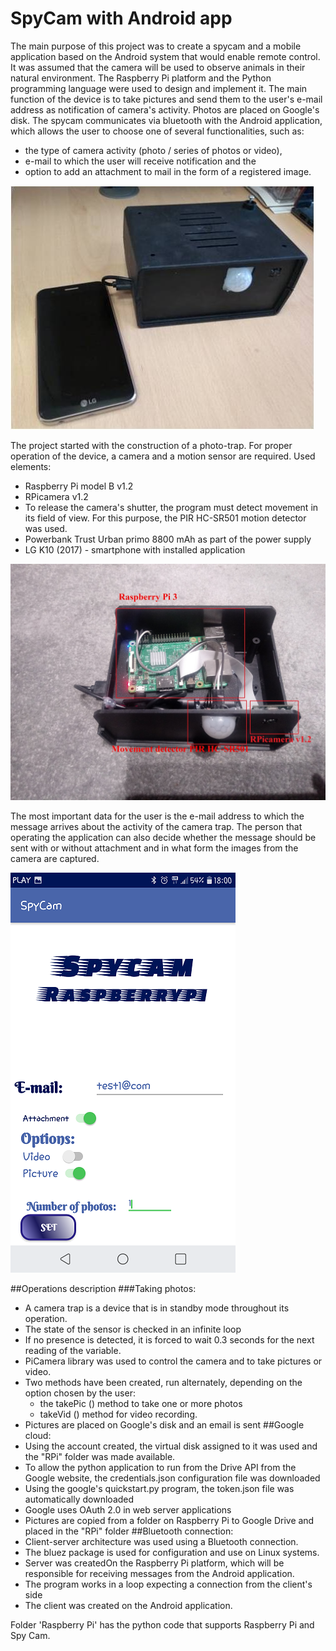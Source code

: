 # SpyCam with Android app

The main purpose of this project was to create a spycam and a mobile application based on the Android system that would enable remote control. 
It was assumed that the camera will be used to observe animals in their natural environment.
The Raspberry Pi platform and the Python programming language were used to design and implement it.
The main function of the device is to take pictures and send them to the user's e-mail address as notification of camera's activity. 
Photos are placed on Google's disk. The spycam communicates via bluetooth with the Android application,
which allows the user to choose one of several functionalities, such as:
* the type of camera activity (photo / series of photos or video), 
* e-mail to which the user will receive notification and the 
* option to add an attachment to mail in the form of a registered image.

![](images/Obraz1.jpg)

The project started with the construction of a photo-trap. For proper operation of the device, a camera and a motion sensor are required.
Used elements:
* Raspberry Pi model B v1.2
* RPicamera v1.2 
* To release the camera's shutter, the program must detect movement in its field of view. For this purpose, the PIR HC-SR501 motion detector was used.
* Powerbank Trust Urban primo 8800 mAh as part of the power supply
* LG K10 (2017) - smartphone with installed application

![](images/20190221_205252.jpg)


The most important data for the user is the e-mail address to which the message arrives about the activity of the camera trap. The person that operating the application can also decide whether the message should be sent with or without attachment and in what form the images from the camera are captured.

![](images/Screenshot_2019-02-13-18-00-50.png)

##Operations description
###Taking photos:
* A camera trap is a device that is in standby mode throughout its operation.
* The state of the sensor is checked in an infinite loop
* If no presence is detected, it is forced to wait 0.3 seconds for the next reading of the variable.
* PiCamera library was used to control the camera and to take pictures or video.
* Two methods have been created, run alternately, depending on the option chosen by the user: 
  - the takePic () method to take one or more photos 
  - takeVid () method for video recording.
* Pictures are placed on Google's disk and an email is sent
##Google cloud:
* Using the account created, the virtual disk assigned to it was used and the "RPi" folder was made available.
* To allow the python application to run from the Drive API from the Google website, the credentials.json configuration file was downloaded
* Using the google's quickstart.py program, the token.json file was automatically downloaded
* Google uses OAuth 2.0 in web server applications
* Pictures are copied from a folder on Raspberry Pi to Google Drive and placed in the "RPi" folder
##Bluetooth connection:
* Client-server architecture was used using a Bluetooth connection.
* The bluez package is used for configuration and use on Linux systems.
* Server was createdOn the Raspberry Pi platform, which will be responsible for receiving messages from the Android application.
* The program works in a loop expecting a connection from the client's side
* The client was created on the Android application.

Folder 'Raspberry Pi' has the python code that supports Raspberry Pi and Spy Cam.
